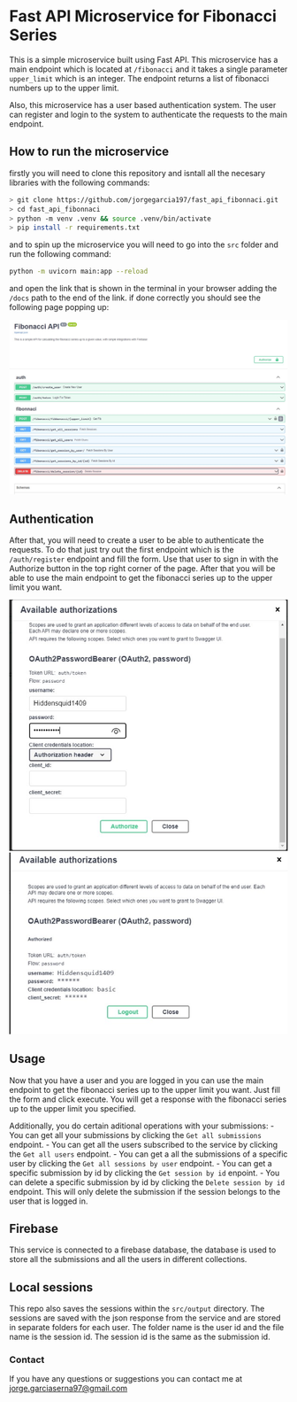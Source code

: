 # Fast API Microservice for Fibonacci Series

This is a simple microservice built using Fast API. This microservice has a main endpoint which is located at `/fibonacci` and it takes a single parameter `upper_limit` which is an integer. The endpoint returns a list of fibonacci numbers up to the upper limit.

Also, this microservice has a user based authentication system. The user can register and login to the system to authenticate the requests to the main endpoint. 

## How to run the microservice

firstly you will need to clone this repository and isntall all the necesary libraries with the following commands:

``` bash
> git clone https://github.com/jorgegarcia197/fast_api_fibonnaci.git
> cd fast_api_fibonnaci
> python -m venv .venv && source .venv/bin/activate
> pip install -r requirements.txt
 ```

and to spin up the microservice you will need to go into the `src` folder and run the following command:

``` bash
python -m uvicorn main:app --reload 
```
and open the link that is shown in the terminal in your browser adding the `/docs` path to the end of the link. if done correctly you should see the following page popping up:

![docs](repo_images/docs.jpg)

## Authentication

After that, you will need to create a user to be able to authenticate the requests. To do that just try out the first endpoint which is the `/auth/register` endpoint and fill the form. Use that user to sign in with the Authorize button in the top right corner of the page. After that you will be able to use the main endpoint to get the fibonacci series up to the upper limit you want.

![login](repo_images/auth.jpg) ![authorized](repo_images/authorized.jpg)

## Usage
Now that you have a user and you are logged in you can use the main endpoint to get the fibonacci series up to the upper limit you want. Just fill the form and click execute. You will get a response with the fibonacci series up to the upper limit you specified.

Additionally, you do certain aditional operations with your submissions:
    - You can get all your submissions by clicking the `Get all submissions` endpoint.
    - You can get all the users subscribed to the service by clicking the `Get all users` endpoint.
    - You can get a all the submissions of a specific user by clicking the `Get all sessions by user` endpoint.
    - You can get a specific submission by id by clicking the `Get session by id` enpoint.
    - You can delete a specific submission by id by clicking the `Delete session by id` endpoint. This will only delete the submission if the session belongs to the user that is logged in.

## Firebase
This service is connected to a firebase database, the database is used to store all the submissions and all the users in different collections.


## Local sessions
This repo also saves the sessions within the  `src/output` directory. The sessions are saved with the json response from the service and are stored in separate folders for each user. The folder name is the user id and the file name is the session id. The session id is the same as the submission id.


### Contact
If you have any questions or suggestions you can contact me at jorge.garciaserna97@gmail.com
